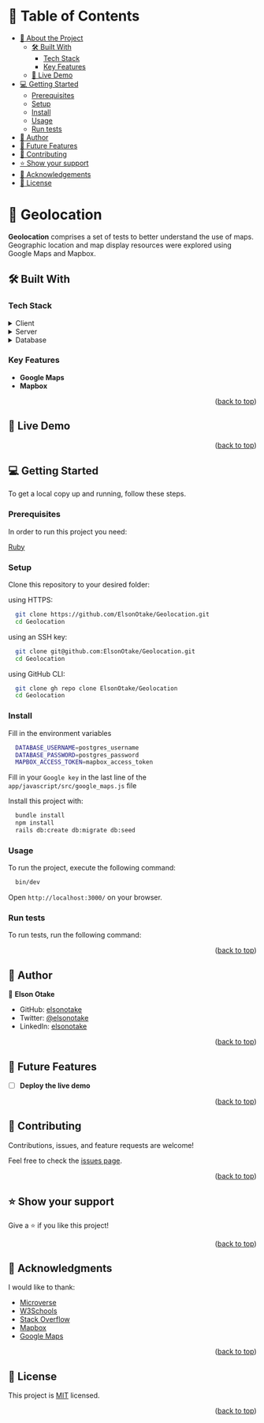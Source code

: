 <a name="readme-top"></a>

<!-- TABLE OF CONTENTS -->

# 📗 Table of Contents

- [📖 About the Project](#about-project)
  - [🛠 Built With](#built-with)
    - [Tech Stack](#tech-stack)
    - [Key Features](#key-features)
  - [🚀 Live Demo](#live-demo)
- [💻 Getting Started](#getting-started)
  - [Prerequisites](#prerequisites)
  - [Setup](#setup)
  - [Install](#install)
  - [Usage](#usage)
  - [Run tests](#run-tests)
- [👥 Author](#author)
- [🔭 Future Features](#future-features)
- [🤝 Contributing](#contributing)
- [⭐️ Show your support](#support)
- [🙏 Acknowledgements](#acknowledgements)
- [📝 License](#license)

<!-- PROJECT DESCRIPTION -->

# 📖 Geolocation <a name="about-project"></a>

**Geolocation** comprises a set of tests to better understand the use of maps. Geographic location and map display resources were explored using Google Maps and Mapbox.


## 🛠 Built With <a name="built-with"></a>

### Tech Stack <a name="tech-stack"></a>

<details>
  <summary>Client</summary>
  <ul>
    <li><a href="https://rubyonrails.org/">Ruby on Rails</a></li>
  </ul>
</details>

<details>
  <summary>Server</summary>
  <ul>
    <li><a href="https://bulma.io/">Bulma</a></li>
    <li><a href="https://github.com/alexreisner/geocoder">Geocoder</a></li>
    <li><a href="https://developers.google.com/api-client-library">Google Api Client</a></li>
    <li><a href="https://developers.google.com/maps/">Google Maps Service</a></li>
    <li><a href="https://github.com/ankane/mapkick">Mapkick</a></li>
    <li><a href="https://stimulus.hotwired.dev/">Stimulus</a></li>
  </ul>
</details>

<details>
<summary>Database</summary>
  <ul>
    <li><a href="https://www.postgresql.org/">PostgreSQL</a></li>
  </ul>
</details>

<!-- Features -->

### Key Features <a name="key-features"></a>

- **Google Maps**
- **Mapbox**

<p align="right">(<a href="#readme-top">back to top</a>)</p>

<!-- LIVE DEMO -->

## 🚀 Live Demo <a name="live-demo"></a>

<p align="right">(<a href="#readme-top">back to top</a>)</p>

<!-- GETTING STARTED -->

## 💻 Getting Started <a name="getting-started"></a>

To get a local copy up and running, follow these steps.

### Prerequisites

In order to run this project you need:

[Ruby](https://www.ruby-lang.org/en/)

### Setup

Clone this repository to your desired folder:

using HTTPS:
```sh
  git clone https://github.com/ElsonOtake/Geolocation.git
  cd Geolocation
```

using an SSH key:
```sh
  git clone git@github.com:ElsonOtake/Geolocation.git
  cd Geolocation
```

using GitHub CLI:
```sh
  git clone gh repo clone ElsonOtake/Geolocation
  cd Geolocation
```

### Install

Fill in the environment variables
```sh
  DATABASE_USERNAME=postgres_username
  DATABASE_PASSWORD=postgres_password
  MAPBOX_ACCESS_TOKEN=mapbox_access_token
```
Fill in your `Google key` in the last line of the `app/javascript/src/google_maps.js` file

Install this project with:
```sh
  bundle install
  npm install
  rails db:create db:migrate db:seed
```

### Usage

To run the project, execute the following command:

```sh
  bin/dev
```
Open `http://localhost:3000/` on your browser.

### Run tests

To run tests, run the following command:

<p align="right">(<a href="#readme-top">back to top</a>)</p>

<!-- AUTHOR -->

## 👥 Author <a name="author"></a>

👤 **Elson Otake**

- GitHub: [elsonotake](https://github.com/elsonotake)
- Twitter: [@elsonotake](https://twitter.com/elsonotake)
- LinkedIn: [elsonotake](https://linkedin.com/in/elsonotake)

<p align="right">(<a href="#readme-top">back to top</a>)</p>

<!-- FUTURE FEATURES -->

## 🔭 Future Features <a name="future-features"></a>

- [ ] **Deploy the live demo**

<p align="right">(<a href="#readme-top">back to top</a>)</p>

<!-- CONTRIBUTING -->

## 🤝 Contributing <a name="contributing"></a>

Contributions, issues, and feature requests are welcome!

Feel free to check the [issues page](../../issues/).

<p align="right">(<a href="#readme-top">back to top</a>)</p>

<!-- SUPPORT -->

## ⭐️ Show your support <a name="support"></a>

Give a ⭐️ if you like this project!

<p align="right">(<a href="#readme-top">back to top</a>)</p>

<!-- ACKNOWLEDGEMENTS -->

## 🙏 Acknowledgments <a name="acknowledgements"></a>

I would like to thank:

- [Microverse](https://www.microverse.org/)
- [W3Schools](https://www.w3schools.com/)
- [Stack Overflow](https://stackoverflow.com/)
- [Mapbox](https://www.mapbox.com/)
- [Google Maps](https://developers.google.com/maps)

<p align="right">(<a href="#readme-top">back to top</a>)</p>

<!-- LICENSE -->

## 📝 License <a name="license"></a>

This project is [MIT](./MIT.md) licensed.

<p align="right">(<a href="#readme-top">back to top</a>)</p>
